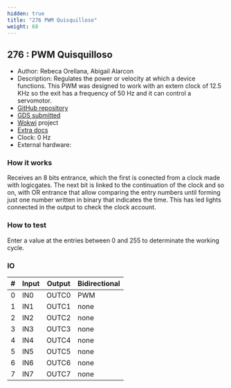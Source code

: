 ```yaml
---
hidden: true
title: "276 PWM Quisquilloso"
weight: 68
---
```


## 276 : PWM Quisquilloso

* Author: Rebeca Orellana, Abigail Alarcon
* Description: Regulates the power or velocity at which a device functions. This PWM was designed to work with an extern clock of 12.5 KHz so the exit has a frequency of 50 Hz and it can control a servomotor.
* [GitHub repository](https://github.com/ChipUSM/ac3e-usm-VLSICamp-PWM)
* [GDS submitted](https://github.com/ChipUSM/ac3e-usm-VLSICamp-PWM/actions/runs/6105053201)
* [Wokwi](https://wokwi.com/projects/374778387606763521) project
* [Extra docs]()
* Clock: 0 Hz
* External hardware: 



### How it works

Receives an 8 bits entrance, which the first is conected from a clock made with logicgates. The next bit is linked to the continuation of the clock and so on, with OR entrance that allow comparing the entry numbers until forming just one number written in binary that indicates the time. This has led lights connected in the output to check the clock account.


### How to test

Enter a value at the entries between 0 and 255 to determinate the working cycle.


### IO

| # | Input        | Output       | Bidirectional      |
|---|--------------|--------------| -------------------|
| 0 | IN0  | OUTC0 | PWM |
| 1 | IN1  | OUTC1 | none |
| 2 | IN2  | OUTC2 | none |
| 3 | IN3  | OUTC3 | none |
| 4 | IN4  | OUTC4 | none |
| 5 | IN5  | OUTC5 | none |
| 6 | IN6  | OUTC6 | none |
| 7 | IN7  | OUTC7 | none |
